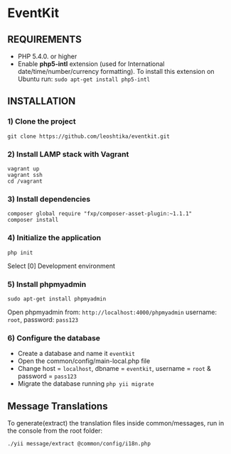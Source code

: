 EventKit 
========


REQUIREMENTS
------------

- PHP 5.4.0. or higher
- Enable **php5-intl** extension (used for International date/time/number/currency formatting). To install this extension on Ubuntu run: `sudo apt-get install php5-intl`


INSTALLATION
------------
### 1) Clone the project
```
git clone https://github.com/leoshtika/eventkit.git
```

### 2) Install LAMP stack with Vagrant
```
vagrant up
vagrant ssh
cd /vagrant
```

### 3) Install dependencies
```
composer global require "fxp/composer-asset-plugin:~1.1.1"
composer install
```

### 4) Initialize the application
```
php init
```
Select [0] Development environment

### 5) Install phpmyadmin
```
sudo apt-get install phpmyadmin
```
Open phpmyadmin from: `http://localhost:4000/phpmyadmin`
username: `root`, password: `pass123`

### 6) Configure the database
- Create a database and name it `eventkit`
- Open the common/config/main-local.php file
- Change host = `localhost`, dbname = `eventkit`, username = `root` & password = `pass123` 
- Migrate the database running `php yii migrate`


Message Translations
--------------------
To generate(extract) the translation files inside common/messages, run in the console from the root folder:
```
./yii message/extract @common/config/i18n.php
```